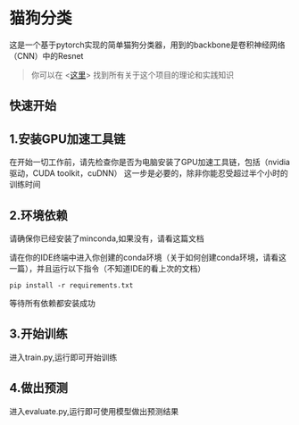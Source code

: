 # 猫狗分类
这是一个基于pytorch实现的简单猫狗分类器，用到的backbone是卷积神经网络（CNN）中的Resnet
>你可以在 <[这里](https://zhuanlan.zhihu.com/p/360550845)> 找到所有关于这个项目的理论和实践知识
## 快速开始
## 1.安装GPU加速工具链
在开始一切工作前，请先检查你是否为电脑安装了GPU加速工具链，包括（nvidia 驱动，CUDA toolkit，cuDNN）
这一步是必要的，除非你能忍受超过半个小时的训练时间
## 2.环境依赖
请确保你已经安装了minconda,如果没有，请看这篇文档

请在你的IDE终端中进入你创建的conda环境（关于如何创建conda环境，请看这一篇），并且运行以下指令（不知道IDE的看上次的文档）
```
pip install -r requirements.txt
```
等待所有依赖都安装成功
## 3.开始训练
进入train.py,运行即可开始训练
## 4.做出预测
进入evaluate.py,运行即可使用模型做出预测结果




